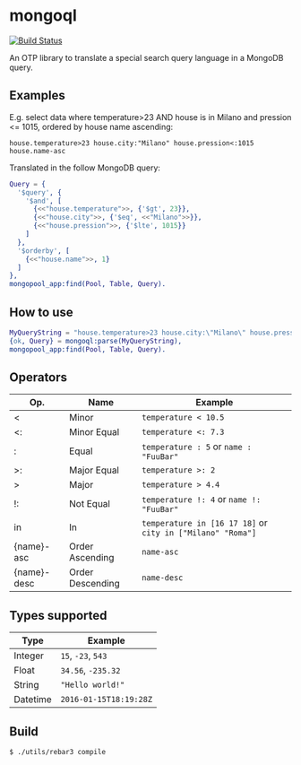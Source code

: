 mongoql
=======

[![Build Status](https://travis-ci.org/hachreak/mongoql.svg?branch=master)](https://travis-ci.org/hachreak/mongoql)

An OTP library to translate a special search query language in a MongoDB query.


Examples
--------

E.g. select data where temperature>23 AND house is in Milano and
pression <= 1015, ordered by house name ascending:

```
house.temperature>23 house.city:"Milano" house.pression<:1015 house.name-asc
```

Translated in the follow MongoDB query:

```erlang
Query = {
  '$query', {
    '$and', [
      {<<"house.temperature">>, {'$gt', 23}},
      {<<"house.city">>, {'$eq', <<"Milano">>}},
      {<<"house.pression">>, {'$lte', 1015}}
    ]
  },
  '$orderby', [
    {<<"house.name">>, 1}
  ]
},
mongopool_app:find(Pool, Table, Query).
```

How to use
----------

```erlang
MyQueryString = "house.temperature>23 house.city:\"Milano\" house.pression<:1015 house.name-asc"
{ok, Query} = mongoql:parse(MyQueryString),
mongopool_app:find(Pool, Table, Query).
```

Operators
---------

Op.           | Name             | Example
--------------|------------------|------------------------------------------
 <            | Minor            | `temperature < 10.5`
 <:           | Minor Equal      | `temperature <: 7.3`
 :            | Equal            | `temperature : 5` or `name : "FuuBar"`
 >:           | Major Equal      | `temperature >: 2`
 >            | Major            | `temperature > 4.4`
 !:           | Not Equal        | `temperature !: 4` or `name !: "FuuBar"`
 in           | In               | `temperature in [16 17 18]` or `city in ["Milano" "Roma"]`
 {name}-asc   | Order Ascending  | `name-asc`
 {name}-desc  | Order Descending | `name-desc`


Types supported
---------------

Type     | Example
---------|----------------------
Integer  | `15`, `-23`, `543`
Float    | `34.56`, `-235.32`
String   | `"Hello world!"`
Datetime | `2016-01-15T18:19:28Z`


Build
-----

    $ ./utils/rebar3 compile

